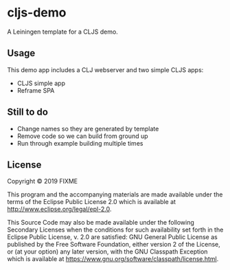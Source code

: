 # cljs-demo

A Leiningen template for a CLJS demo.

## Usage

This demo app includes a CLJ webserver and two simple CLJS apps:  
- CLJS simple app  
- Reframe SPA  


## Still to do  
- Change names so they are generated by template  
- Remove code so we can build from ground up  
- Run through example building multiple times  

## License

Copyright © 2019 FIXME

This program and the accompanying materials are made available under the
terms of the Eclipse Public License 2.0 which is available at
http://www.eclipse.org/legal/epl-2.0.

This Source Code may also be made available under the following Secondary
Licenses when the conditions for such availability set forth in the Eclipse
Public License, v. 2.0 are satisfied: GNU General Public License as published by
the Free Software Foundation, either version 2 of the License, or (at your
option) any later version, with the GNU Classpath Exception which is available
at https://www.gnu.org/software/classpath/license.html.
